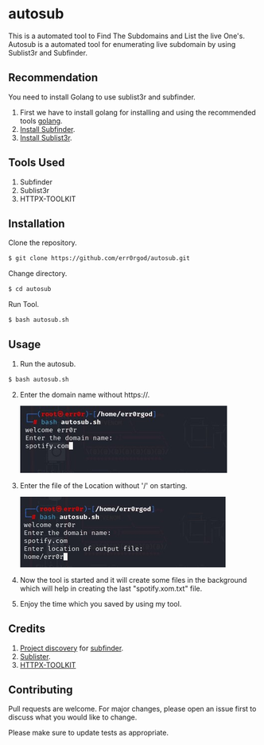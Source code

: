 # autosub
This is a automated tool to Find The Subdomains and List the live One's.
Autosub is a automated tool for enumerating live subdomain by using Sublist3r and Subfinder.

## Recommendation

You need to install Golang to use sublist3r and subfinder.

1. First we have to install golang for installing and using the recommended tools [golang](https://medium.com/hprog99/getting-started-with-go-installation-setup-and-your-first-hello-world-program-fbfe940afae7).
2. [Install Subfinder](https://github.com/projectdiscovery/subfinder#readme).
3. [Install Sublist3r](https://github.com/aboul3la/Sublist3r).

## Tools Used

1. Subfinder
2. Sublist3r
3. HTTPX-TOOLKIT

## Installation

Clone the repository.

```bash
$ git clone https://github.com/err0rgod/autosub.git
```

Change directory.

```bash
$ cd autosub
```

Run Tool.

```bash
$ bash autosub.sh
```

## Usage

1. Run the autosub.

```bash
$ bash autosub.sh
```

2. Enter the domain name without https://.

    ![screenshot1](images/1.jpg)
3. Enter the file of the Location without '/' on starting.

    ![screnshot2](images/2.jpg)
4. Now the tool is started and it will create some files in the background which will help in creating the last "spotify.xom.txt" file.
5. Enjoy the time which you saved by using my tool.

## Credits

1. [Project discovery](https://github.com/projectdiscovery) for [subfinder](https://github.com/projectdiscovery/subfinder).
2. [Sublister](https://github.com/aboul3la/Sublist3r).
3. [HTTPX-TOOLKIT](https://www.kali.org/tools/httpx-toolkit/)

## Contributing

Pull requests are welcome. For major changes, please open an issue first
to discuss what you would like to change.

Please make sure to update tests as appropriate.

